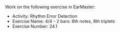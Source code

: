 Work on the following exercise in EarMaster:
- Activity: Rhythm Error Detection
- Exercise Name: 4/4 - 2 bars: 8th notes, 8th triplets
- Exercise Number: 24.1
